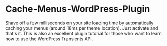 Cache-Menus-WordPress-Plugin
============================

Shave off a few milliseconds on your site loading time by automatically caching your menus (around 18ms per theme location). Just activate and that's it. This is also an excellent plugin tutorial for those who want to learn how to use the WordPress Transients API.
